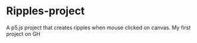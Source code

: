 # Ripples-project
A p5.js project that creates ripples when mouse clicked on canvas. My first project on GH 
